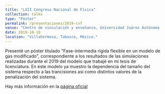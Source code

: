 ```yaml
---
title: "LXII Congreso Nacional de Física"
collection: talks
type: "Póster"
permalink: /presentaciones/2019-cnf
venue: "Centro de vinculación y enseñanza, Universidad Juárez Autónoma de Tabasco."
date: 2019-10-10
location: "Villahermosa, Tabasco, México."
---
```


Presenté un póster titulado "Fase-intermedia rígida flexible en un modelo de gas modificado", correspondiente a los resultados de las simulaciones realizadas durante el 2019 del modelo que trabajé en mi tesis de licenciatura. En este modelo ya muestro la dependencia del tamaño del sistema respecto a las trancisiones así como distintos valores de la penalización del sistema.

Hay más información en la [página oficial](https://www.smf.mx/congreso-nacional-de-fisica-2019-2/)
